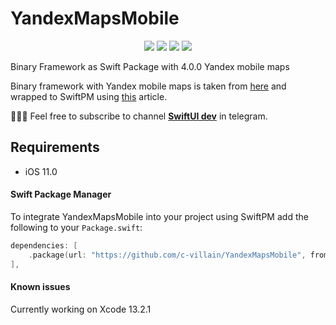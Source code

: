 # YandexMapsMobile

<p align="center">
     <img src="https://img.shields.io/badge/release-4.0.0-blue" />
    <img src="https://img.shields.io/badge/platform-IOS-blue" />
    <img src="https://img.shields.io/badge/iOS-11-blue" />
     <img src="https://img.shields.io/badge/license-MIT-blue" />
</p>

Binary Framework as Swift Package with 4.0.0 Yandex mobile maps

Binary framework with Yandex mobile maps is taken from [here](https://maps-ios-pods-public.s3.yandex.net/YandexMapsMobile-2020082814.7344935-775744421.framework.zip) and wrapped to SwiftPM using [this](https://habr.com/ru/company/e-legion/blog/549390/) article.

👨🏻‍💻 Feel free to subscribe to channel **[SwiftUI dev](https://t.me/swiftui_dev)** in telegram.

## Requirements

- iOS 11.0


#### Swift Package Manager

To integrate YandexMapsMobile into your project using SwiftPM add the following to your `Package.swift`:

```swift
dependencies: [
    .package(url: "https://github.com/c-villain/YandexMapsMobile", from: "4.0.0"),
],
```

#### Known issues

Currently working on Xcode 13.2.1


